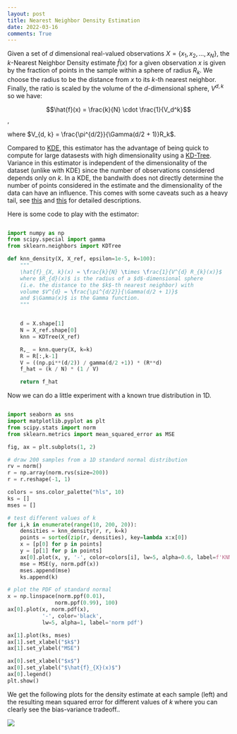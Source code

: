 ```yaml
---
layout: post
title: Nearest Neighbor Density Estimation
date: 2022-03-16
comments: True
---
```


Given a set of $d$ dimensional real-valued observations $X = \{x_1, x_2, ..., x_N\}$, the $k$-Nearest Neighbor Density estimate $\hat{f}(x)$ for a given observation $x$ is given by the fraction of points in the sample within a sphere of radius $R_k$. We choose the radius to be the distance from $x$ to its $k$-th nearest neighbor. Finally, the ratio is scaled by the volume of the $d$-dimensional sphere, $V^{d, k}$ so we have:

$$\hat{f}(x) = \frac{k}{N} \cdot \frac{1}{V_d^k}$$,

where $V_{d, k} = \frac{\pi^{d/2}}{\Gamma(d/2 + 1)}R_k$.

Compared to [KDE](https://en.wikipedia.org/wiki/Kernel_density_estimation), this estimator has the advantage of being quick to compute for large datasests with high dimensionality using a [KD-Tree](https://scikit-learn.org/stable/modules/generated/sklearn.neighbors.KDTree.html#sklearn.neighbors.KDTree). Variance in this estimator is independent of the dimensionality of the dataset (unlike with KDE) since the number of observations considered depends only on $k$. In a KDE, the bandwith does not directly determine the number of points considered in the estimate and the dimensionality of the data can have an influence. This comes with some caveats such as a heavy tail, see [this](https://www.ssc.wisc.edu/~bhansen/718/NonParametrics10.pdf) and [this](https://faculty.washington.edu/yenchic/18W_425/Lec7_knn_basis.pdf) for detailed descriptions.

Here is some code to play with the estimator:


```python

import numpy as np
from scipy.special import gamma
from sklearn.neighbors import KDTree

def knn_density(X, X_ref, epsilon=1e-5, k=100):
    """
    \hat{f}_{X, k}(x) = \frac{k}{N} \times \frac{1}{V^{d} R_{k}(x)}$
    where $R_{d}(x)$ is the radius of a $d$-dimensional sphere
    (i.e. the distance to the $k$-th nearest neighbor) with
    volume $V^{d} = \frac{\pi^{d/2}}{\Gamma(d/2 + 1)}$
    and $\Gamma(x)$ is the Gamma function.
    """


    d = X.shape[1]
    N = X_ref.shape[0]
    knn = KDTree(X_ref)

    R,_ = knn.query(X, k=k)
    R = R[:,k-1]
    V = ((np.pi**(d/2)) / gamma(d/2 +1)) * (R**d)
    f_hat = (k / N) * (1 / V)

    return f_hat
```

Now we can do a little experiment with a known true distribution in 1D.

```python

import seaborn as sns
import matplotlib.pyplot as plt
from scipy.stats import norm
from sklearn.metrics import mean_squared_error as MSE

fig, ax = plt.subplots(1, 2)

# draw 200 samples from a 1D standard normal distribution
rv = norm()
r = np.array(norm.rvs(size=200))
r = r.reshape(-1, 1)

colors = sns.color_palette("hls", 10)
ks = []
mses = []

# test different values of k
for i,k in enumerate(range(10, 200, 20)):
    densities = knn_density(r, r, k=k)
    points = sorted(zip(r, densities), key=lambda x:x[0])
    x = [p[0] for p in points]
    y = [p[1] for p in points]
    ax[0].plot(x, y, '-', color=colors[i], lw=5, alpha=0.6, label=f'KNN-{k}')
    mse = MSE(y, norm.pdf(x))
    mses.append(mse)
    ks.append(k)

# plot the PDF of standard normal
x = np.linspace(norm.ppf(0.01),
               norm.ppf(0.99), 100)
ax[0].plot(x, norm.pdf(x),
           '-', color='black', 
           lw=5, alpha=1, label='norm pdf')

ax[1].plot(ks, mses)
ax[1].set_xlabel("$k$")
ax[1].set_ylabel("MSE")

ax[0].set_xlabel("$x$")
ax[0].set_ylabel("$\hat{f}_{X}(x)$")
ax[0].legend()
plt.show()

```

We get the following plots for the density estimate at each sample (left) and the resulting mean squared error for different values of $k$ where you can clearly see the bias-variance tradeoff..


![]({{site.url}}/assets/knn.png)











